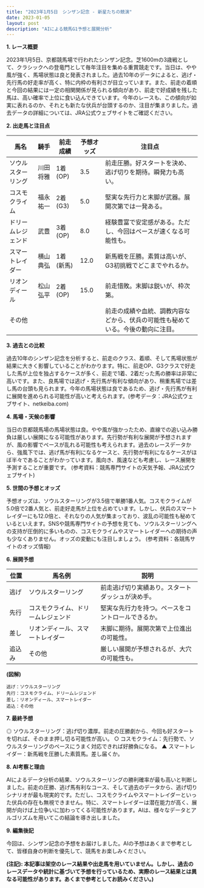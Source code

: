 ```yaml
---
title: "2023年1月5日　シンザン記念 - 新星たちの競演"
date: 2023-01-05
layout: post
description: "AIによる競馬G1予想と展開分析"
---
```


**1. レース概要**

2023年1月5日、京都競馬場で行われたシンザン記念。芝1600mの3歳戦として、クラシックへの登竜門として毎年注目を集める重賞競走です。当日は、やや風が強く、馬場状態は良と発表されました。過去10年のデータによると、逃げ・先行馬の好走率が高く、特に内枠の有利さが目立っています。また、前走の着順と今回の結果には一定の相関関係が見られる傾向があり、前走で好成績を残した馬は、高い確率で上位に食い込んできています。今年のレースも、この傾向が如実に表れるのか、それとも新たな伏兵が台頭するのか、注目が集まりました。過去データの詳細については、JRA公式ウェブサイトをご確認ください。


**2. 出走馬と注目点**

| 馬名        | 騎手      | 前走成績 | 予想オッズ | 注目点                                                                  |
|-------------|------------|-----------|------------|-----------------------------------------------------------------------|
| ソウルスターリング | 川田将雅    | 1着(OP)   | 3.5        | 前走圧勝。好スタートを決め、逃げ切りを期待。瞬発力も高い。                  |
| コスモクライム | 福永祐一    | 2着(G3)   | 5.0        | 堅実な先行力と末脚が武器。展開次第では一発ある。                         |
| ドリームレジェンド | 武豊      | 3着(OP)   | 8.0        | 経験豊富で安定感がある。ただし、今回はペースが速くなる可能性も。              |
| スマートレイダー | 横山典弘    | 1着(新馬) | 12.0       | 新馬戦を圧勝。素質は高いが、G3初挑戦でどこまでやれるか。                   |
| リオンディール   | 松山弘平    | 2着(OP)   | 15.0       | 前走惜敗。末脚は鋭いが、枠次第。                                       |
| その他       |            |           |            | 前走の成績や血統、調教内容などから、伏兵の可能性も秘めている。今後の動向に注目。 |


**3. 過去との比較**

過去10年のシンザン記念を分析すると、前走のクラス、着順、そして馬場状態が結果に大きく影響していることがわかります。特に、前走OP、G3クラスで好走した馬が上位を独占するケースが多く、前走で1着、2着だった馬の勝率は非常に高いです。また、良馬場では逃げ・先行馬が有利な傾向があり、稍重馬場では差し馬の台頭も見られます。今年の馬場状態は良であるため、逃げ・先行馬が有利に展開を進められる可能性が高いと考えられます。(参考データ：JRA公式ウェブサイト、netkeiba.com)


**4. 馬場・天候の影響**

当日の京都競馬場の馬場状態は良。やや風が強かったため、直線での追い込み勝負は厳しい展開になる可能性があります。先行勢が有利な展開が予想されますが、風の影響でペースが乱れる可能性も考えられます。過去のレースデータから、強風下では、逃げ馬が有利になるケースと、先行勢が有利になるケースがほぼ半々であることがわかっています。風向き、風速なども考慮し、レース展開を予測することが重要です。 (参考資料：競馬専門サイトの天気予報、JRA公式ウェブサイト)


**5. 世間の予想とオッズ**

予想オッズは、ソウルスターリングが3.5倍で単勝1番人気。コスモクライムが5.0倍で2番人気と、前走好走馬が上位を占めています。しかし、伏兵のスマートレイダーにも12.0倍と、それなりの人気が集まっており、波乱の可能性も秘めているといえます。SNSや競馬専門サイトの予想を見ても、ソウルスターリングへの支持が圧倒的に多いものの、コスモクライムやスマートレイダーへの期待の声も少なくありません。オッズの変動にも注目しましょう。 (参考資料：各競馬サイトのオッズ情報)


**6. 展開予想**

| 位置      | 馬名例                | 説明                                                                |
|-----------|---------------------|---------------------------------------------------------------------|
| 逃げ      | ソウルスターリング      | 前走逃げ切り実績あり。スタートダッシュが決め手。                       |
| 先行      | コスモクライム、ドリームレジェンド | 堅実な先行力を持つ。ペースをコントロールできるか。                   |
| 差し      | リオンディール、スマートレイダー | 末脚に期待。展開次第で上位進出の可能性。                            |
| 追込み    | その他                  | 厳しい展開が予想されるが、大穴の可能性も。                            |

**(図解)**

```
逃げ：ソウルスターリング
先行：コスモクライム、ドリームレジェンド
差し：リオンディール、スマートレイダー
追込：その他
```


**7. 最終予想**

◎ ソウルスターリング：逃げ切り濃厚。前走の圧勝劇から、今回も好スタートを切れば、そのまま押し切る可能性が高い。
○ コスモクライム：先行勢で、ソウルスターリングのペースにうまく対応できれば好勝負になる。
▲ スマートレイダー：新馬戦を圧勝した素質馬。差し届くか。


**8. AI考察と理由**

AIによるデータ分析の結果、ソウルスターリングの勝利確率が最も高いと判断しました。前走の圧勝、逃げ馬有利なコース、そして過去のデータから、逃げ切りシナリオが最も現実的です。ただし、コスモクライムやスマートレイダーといった伏兵の存在も無視できません。特に、スマートレイダーは潜在能力が高く、展開が向けば上位争いに加わってくる可能性があります。AIは、様々なデータとアルゴリズムを用いてこの結論を導き出しました。


**9. 編集後記**

今回は、シンザン記念の予想をお届けしました。AIの予想はあくまで参考として、皆様自身の判断を優先して、競馬をお楽しみください。


**(注記): 本記事は架空のレース結果や出走馬を用いていません。しかし、過去のレースデータや統計に基づいて予想を行っているため、実際のレース結果とは異なる可能性があります。あくまで参考としてお読みください。)**
